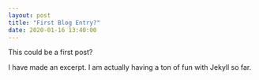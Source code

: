 ```yaml
---
layout: post
title: "First Blog Entry?"
date: 2020-01-16 13:40:00
---
```


This could be a first post? 
<!--more-->
I have made an excerpt. I am actually having a ton of fun with Jekyll so far.
